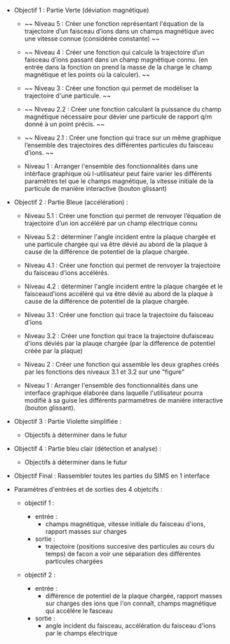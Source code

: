 
- Objectif 1 : Partie Verte (déviation magnétique)
    - ~~ Niveau 5 : Créer une fonction représentant l'équation de la trajectoire d’un faisceau d’ions dans un champs magnétique avec une vitesse connue (considérée constante) ~~

    - ~~ Niveau 4 : Créer une fonction qui calcule la trajectoire d’un faisceau d’ions passant dans un champ magnétique connu. (en entrée dans la fonction on prend la masse de la charge le champ magnétique et les points où la calculer). ~~

    - ~~ Niveau 3 : Créer une fonction qui permet de modéliser la trajectoire d'une particule. ~~

    - ~~ Niveau 2.2 : Créer une fonction calculant la puissance du champ magnétique nécessaire pour dévier une particule de rapport q/m donné à un point précis. ~~

    - ~~ Niveau 2.1 : Créer une fonction qui trace sur un même graphique l’ensemble des trajectoires des différentes particules du faisceau d’ions. ~~

    - Niveau 1 : Arranger l'ensemble des fonctionnalités dans une intérface graphique où l-utilisateur peut faire varier les différents paramètres tel que le champs magnétique, la vitesse initiale de la particule de manière interactive (bouton glissant)


- Objectif 2 : Partie Bleue (accélération) :
    - Niveau 5.1 : Créer une fonction qui permet de renvoyer l’équation de trajectoire d’un ion accéléré par un champ électrique connu
    
    - Niveau 5.2 : déterminer l'angle incident entre la plaque chargée et une particule chargée qui va être dévié au abord de la plaque à cause de la différence de potentiel de la plaque chargée.

    - Niveau 4.1 : Créer une fonction qui permet de renvoyer la trajectoire du faisceau d’ions accélérés.

    - Niveau 4.2 : déterminer l'angle incident entre la plaque chargée et le faisceaud'ions accéléré qui va être dévié au abord de la plaque à cause de la différence de potentiel de la plaque chargée.

    - Niveau 3.1 : Créer une fonction qui trace la trajectoire du faisceau d’ions 
    
    - Niveau 3.2 : Créer une fonction qui trace la trajectoire dufaisceau d'ions déviés par la plauqe chargée (par la difference de potentiel créée par la plaque)

    - Niveau 2 : Créer une fonction qui assemble les deux graphes créés par les fonctions des niveaux 3.1 et 3.2 sur une "figure"

    - Niveau 1 : Arranger l'ensemble des fonctionnalités dans une interface graphique élaborée dans laquelle l'utilisateur pourra modifié à sa guise les différents parmamétres de manière interactive (bouton glissant).


- Objectif 3 : Partie Violette simplifiée :
    - Objectifs à déterminer dans le futur


- Objectif 4 : Partie bleu clair (détection et analyse) :
    - Objectifs à déterminer dans le futur


- Objectif Final : Rassembler toutes les parties du SIMS en 1 interface

- Paramétres d'entrées et de sorties des 4 objetcifs :
    - objectif 1 :
        - entrée :
            - champs magnétique, vitesse initiale du faisceau d'ions, rapport masses sur charges
        - sortie :
            - trajectoire (positions succesive des particules au cours du temps) de facon a voir une séparation des différentes particules chargées

    - objectif 2 :
        - entrée : 
            - différence de potentiel de la plaque chargée, rapport masses sur charges des ions que l'on connaît, champs magnétique qui accélére le fasceau
        - sortie :
            - angle incident du faisceau, accélération du faisceau d'ions par le champs électrique
